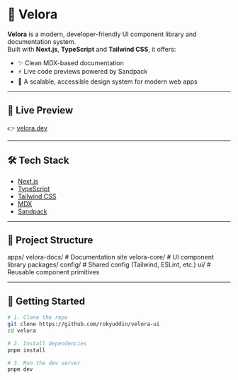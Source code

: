 # 🌟 Velora

**Velora** is a modern, developer-friendly UI component library and documentation system.  
Built with **Next.js**, **TypeScript** and **Tailwind CSS**, it offers:

- ✨ Clean MDX-based documentation  
- ⚡ Live code previews powered by Sandpack  
- 🧱 A scalable, accessible design system for modern web apps

---

## 🔗 Live Preview

👉 [velora.dev](https://velora-ui.vercel.app/)

---

## 🛠 Tech Stack

- [Next.js](https://nextjs.org/)
- [TypeScript](https://www.typescriptlang.org/)
- [Tailwind CSS](https://tailwindcss.com/)
- [MDX](https://mdxjs.com/)
- [Sandpack](https://sandpack.codesandbox.io/)

---

## 📁 Project Structure
apps/
velora-docs/ # Documentation site
velora-core/ # UI component library
packages/
config/ # Shared config (Tailwind, ESLint, etc.)
ui/ # Reusable component primitives

---

## 🚀 Getting Started

```bash
# 1. Clone the repo
git clone https://github.com/rokyuddin/velora-ui
cd velora

# 2. Install dependencies
pnpm install

# 3. Run the dev server
pnpm dev

